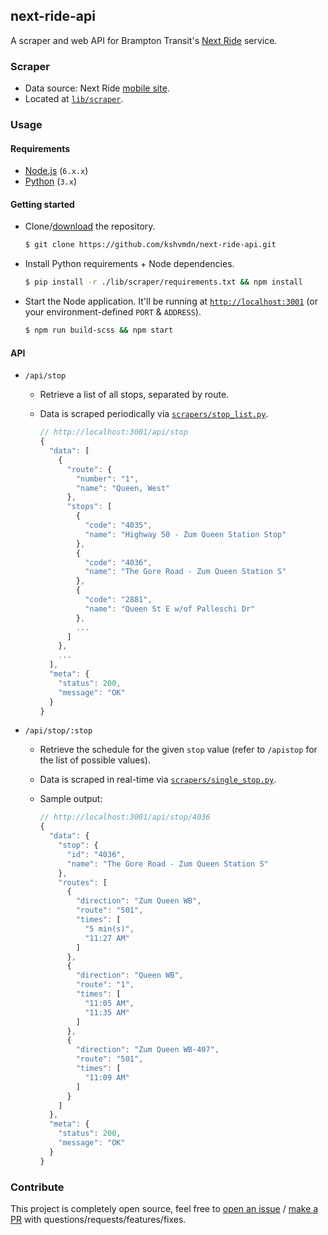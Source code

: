 ## next-ride-api

A scraper and web API for Brampton Transit's [Next Ride](http://nextride.brampton.ca/) service.

### Scraper

- Data source: Next Ride [mobile site](http://nextride.brampton.ca/mob/SearchBy.aspx).
- Located at [`lib/scraper`](lib/scraper).

### Usage

#### Requirements

- [Node.js](https://nodejs.org/en/) (`6.x.x`)
- [Python](https://www.python.org/download/releases/3.0/) (`3.x`)

#### Getting started

- Clone/[download](https://github.com/kshvmdn/next-ride-api/archive/master.zip) the repository.

  ```sh
  $ git clone https://github.com/kshvmdn/next-ride-api.git
  ```
  
- Install Python requirements + Node dependencies.

  ```sh
  $ pip install -r ./lib/scraper/requirements.txt && npm install
  ```

- Start the Node application. It'll be running at [`http://localhost:3001`](http://localhost:3001) (or your environment-defined `PORT` & `ADDRESS`).

  ```sh
  $ npm run build-scss && npm start
  ```

#### API

- `/api/stop`

  + Retrieve a list of all stops, separated by route.
  + Data is scraped periodically via [`scrapers/stop_list.py`](lib/scraper/scrapers/stop_list.py).
    
    ```js
    // http://localhost:3001/api/stop
    {
      "data": [
        {
          "route": {
            "number": "1",
            "name": "Queen, West"
          },
          "stops": [
            {
              "code": "4035",
              "name": "Highway 50 - Zum Queen Station Stop"
            },
            {
              "code": "4036",
              "name": "The Gore Road - Zum Queen Station S"
            },
            {
              "code": "2881",
              "name": "Queen St E w/of Palleschi Dr"
            },
            ...
          ]
        },
        ...
      ],
      "meta": {
        "status": 200,
        "message": "OK"
      }
    }
    ```

- `/api/stop/:stop`

  + Retrieve the schedule for the given `stop` value (refer to `/apistop` for the list of possible values).
  + Data is scraped in real-time via [`scrapers/single_stop.py`](lib/scraper/scrapers/single_stop.py).
  + Sample output:
    
    ```js
    // http://localhost:3001/api/stop/4036
    {
      "data": {
        "stop": {
          "id": "4036",
          "name": "The Gore Road - Zum Queen Station S"
        },
        "routes": [
          {
            "direction": "Zum Queen WB",
            "route": "501",
            "times": [
              "5 min(s)",
              "11:27 AM"
            ]
          },
          {
            "direction": "Queen WB",
            "route": "1",
            "times": [
              "11:05 AM",
              "11:35 AM"
            ]
          },
          {
            "direction": "Zum Queen WB-407",
            "route": "501",
            "times": [
              "11:09 AM"
            ]
          }
        ]
      },
      "meta": {
        "status": 200,
        "message": "OK"
      }
    }
    ```

### Contribute

This project is completely open source, feel free to [open an issue](https://github.com/kshvmdn/next-ride-api/issues) / [make a PR](https://github.com/kshvmdn/next-ride-api/pulls) with questions/requests/features/fixes.
